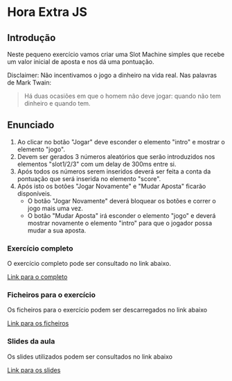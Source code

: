 # Hora Extra JS

## Introdução

Neste pequeno exercício vamos criar uma Slot Machine simples que recebe um valor inicial de aposta e nos dá uma pontuação.

Disclaimer: Não incentivamos o jogo a dinheiro na vida real. Nas palavras de Mark Twain:
> Há duas ocasiões em que o homem não deve jogar: quando não tem dinheiro e quando tem.

## Enunciado

1. Ao clicar no botão "Jogar" deve esconder o elemento "intro" e mostrar o elemento "jogo".
2. Devem ser gerados 3 números aleatórios que serão introduzidos nos elementos "slot1/2/3" com um delay de 300ms entre si.
3. Após todos os números serem inseridos deverá ser feita a conta da pontuação que será inserida no elemento "score".
4. Após isto os botões "Jogar Novamente" e "Mudar Aposta" ficarão disponíveis.
    - O botão "Jogar Novamente" deverá bloquear os botões e correr o jogo mais uma vez.
    - O botão "Mudar Aposta" irá esconder o elemento "jogo" e deverá mostrar novamente o elemento "intro" para que o jogador possa mudar a sua aposta.
    
### Exercício completo
O exercício completo pode ser consultado no link abaixo.

[Link para o completo](https://josueaosilverio.github.io/horaExtraJs18191/)

### Ficheiros para o exercício
Os ficheiros para o exercício podem ser descarregados no link abaixo

[Link para os ficheiros](https://drive.google.com/open?id=1sjDfoF6PkBKH8PZytB1XrAARoxw_aR65)

### Slides da aula
Os slides utilizados podem ser consultados no link abaixo

[Link para os slides](https://slides.com/josuesilverio/hora-extra-js)

